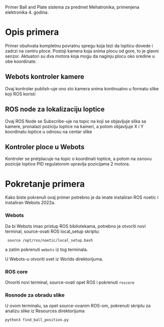 Primer Ball and Plate sistema za predmet Mehatronika, primenjena elektronika 4. godina.

# Opis primera
Primer obuhvata kompletnu povratnu spregu koja tezi da lopticu dovede i zadrzi na centru ploce.
Postoji kamera koja snima plocu od gore, to je glavni senzor.
Aktuatori su dva motora koja mogu da naginju plocu oko sredine u obe koordinate.

## Webots kontroler kamere
Ovaj kontroler publish-uje ono sto kamera snima kontinualno u formatu slike koji ROS koristi

## ROS node za lokalizaciju loptice
Ovaj ROS Node se Subscribe-uje na topic na koji se objavljuje slika sa kamere, pronalazi poziciju loptice na kameri, a potom objavljuje X i Y koordinatu loptice u odnosu na centar slike

## Kontroler ploce u Webots
Kontroler se pretplacuje na topic o koordinati loptice, a potom na osnovu pozicije loptice PID regulatorom upravlja pozicijama 2 motora.


# Pokretanje primera

Kako biste pokrenuli ovaj primer potrebno je da imate instaliran ROS noetic i instaliran Webots 2022a.

### Webots
Da bi Webots imao pristup ROS bibliotekama, potrebno je otvoriti novi terminal, source-ovati ROS local_setup skriptu:

``` source /opt/ros/noetic/local_setup.bash```

a zatim pokrenuti ```webots``` iz tog terminala.

U Webots-u otvoriti svet iz Worlds direktorijuma.

### ROS core
Otvoriti novi terminal, source-ovati opet ROS i pokrenuti ```roscore```

### Rosnode za obradu slike
U ovom terminalu, sa opet source-ovanim ROS-om, pokrenuti skriptu za analizu slike iz Resources direktorijuma

```python3 find_ball_position.py```
